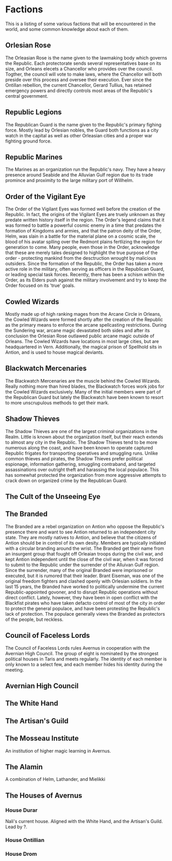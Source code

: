 # Factions

This is a listing of some various factions that will be encountered in the world, and some common knowledge about each of them.

## Orlesian Rose
The Orleasian Rose is the name given to the lawmaking body which governs the Republic. Each protectorate sends several representatives base on its size, and Orleans elecets a Chancellor who provides over the council. Togther, the council will vote to make laws, where the Chancellor will both preside over this process and oversee their execution. Ever since the Ontillan rebellion, the current Chancellor, Gerard Tullius, has retained emergency powers and directly controls most areas of the Republic's central government.

## Republic Legions
The Republican Guard is the name given to the Republic's primary fighing force. Mostly lead by Orlesian nobles, the Guard both functions as a city watch in the capital as well as other Orleasian cities and a proper war fighting ground force.

## Republic Marines
The Marines as an organization run the Republic's navy. They have a heavy presence around Seabide and the Alluvian Gulf region due to its trade promince and proximity to the large military port of Willhelm.

## Order of the Vigilant Eye
The Order of the Vigilant Eyes was formed well before the creation of the Republic. In fact, the origins of the Vigilant Eyes are truely unknown as they predate written history itself in the region. The Order's legend claims that it was formed to battle a powerful cosmic enemy in a time that predates the formation of Kingdoms and armies, and that the patron deity of the Order, Helm, was slain in a battle for the material plane on a cosmic scale, the blood of his avatar splling over the Redmont plains fertlizing the region for generation to come. Many people, even those in the Order, acknowledge that these are merely tales designed to highlight the true purpose of the order - protecting mankind from the desctruction wrought by malicious outsiders. Since the formation of the Republic, the Order has taken a more active role in the military, often serving as officers in the Republican Guard, or leading special task forces. Recently, there has been a schism within the Order, as its Elders push against the military involvement and try to keep the Order focused on its 'true' goals.

## Cowled Wizards
Mostly made up of high ranking mages from the Arcane Circle in Orleans, the Cowled Wizards were formed shortly after the creation of the Republic as the primary means to enforce the arcane spellcasting restrictions. During the Sundering war, arcane magic devastated both sides and after its conclusion the Orlesian Rose outlawed public arcane magic outside of Orleans. The Cowled Wizards have locations in most large cities, but are headquartered in Vern. Additionally, the magical prison of Spellhold sits in Antion, and is used to house magical deviants.

## Blackwatch Mercenaries
The Blackwatch Mercenaries are the muscle behind the Cowled Wizards. Really nothing more than hired blades, the Blackwatch forces work jobs for the Cowled Wizards exclusively. Many of the initial members were part of the Republican Guard but lately the Blackwatch have been known to resort to more unscrupulous methods to get their mark.

## Shadow Thieves
The Shadow Thieves are one of the largest criminal organizations in the Realm. Little is known about the organization itself, but their reach extends to almost any city in the Republic. The Shadow Thieves tend to be more numerous along the coast, and have been known to operate captured Republic frigates for transporting operatives and smuggling runs. Unlike common thieves and pirates, the Shadow Thieves prefer political espionage, information gathering, smuggling contraband, and targeted assassinations over outright theft and harassing the local populace. This has somewhat protected the organization from more aggressive attempts to crack down on organized crime by the Republican Guard.

## The Cult of the Unseeing Eye

## The Branded
The Branded are a rebel organization on Antion who oppose the Republic's presence there and want to see Antion returned to an independent city state. They are mostly natives to Antion, and believe that the citizens of Antion should be in control of its own desity. Members are typically initiated with a circular branding around the wrist. The Branded get their name from an insurgent group that fought off Orleaian troops during the civil war, and kept Antion independent until the close of the civil war, when it was forced to submit to the Republic under the surrender of the Alluivan Gulf region. Since the surrender, many of the original Branded were imprisoned or executed, but it is rumored that their leader. Brant Eiseman, was one of the original freedom fighters and clashed openly with Orlesian soldiers. In the last 15 years, the Branded have worked to politically undermine the current Republic-appointed govoner, and to disrupt Republic operations without direct conflict. Lately, however, they have been in open conflict with the Blackfist pirates who have taken defacto control of most of the city in order to protect the general populace, and have been protesting the Republic's lack of protection. The populace generally views the Branded as protectors of the people, but reckless.

## Council of Faceless Lords
The Council of Faceless Lords rules Avernus in cooperation with the Avernian High Council. The group of eight is nominated by the strongest political houses in Taris and meets regularly. The identity of each member is only known to a select few, and each member hides his identity during the meeting. 

## Avernian High Council

## The White Hand

## The Artisan's Guild

## The Mosseau Institute
An institution of higher magic learning in Avernus.

## The Alamin
A combination of Helm, Lathander, and Mielikki

## The Houses of Avernus
### House Durar
Nali's current house. Aligned with the White Hand, and the Artisan's Guild. Lead by ?.

### House Ontillian


### House Drom



